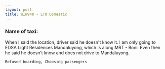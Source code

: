 ```yaml
---
layout: post
title: WIW940 - LTO Domestic
---
```


### Name of taxi: 

When I said the location, driver said he doesn't know it.  I am only going to EDSA Light Residences Mandaluyong, which is along MRT - Boni. Even then he said he doesn't know and does not drive to Mandaluyong. 

```Refused boarding, Choosing passengers```
